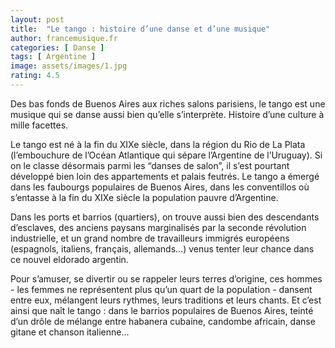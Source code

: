 ```yaml
---
layout: post
title:  "Le tango : histoire d’une danse et d’une musique"
author: francemusique.fr
categories: [ Danse ]
tags: [ Argentine ]
image: assets/images/1.jpg
rating: 4.5
---
```


Des bas fonds de Buenos Aires aux riches salons parisiens, le tango est une musique qui se danse aussi bien qu’elle s’interprète. Histoire d’une culture à mille facettes.

Le tango est né à la fin du XIXe siècle, dans la région du Rio de La Plata (l’embouchure de l’Océan Atlantique qui sépare l’Argentine de l’Uruguay). Si on le classe désormais parmi les “danses de salon”, il s’est pourtant développé bien loin des appartements et palais feutrés. Le tango a émergé dans les faubourgs populaires de Buenos Aires, dans les conventillos où s’entasse à la fin du XIXe siècle la population pauvre d’Argentine. 

Dans les ports et barrios (quartiers), on trouve aussi bien des descendants d’esclaves, des anciens paysans marginalisés par la seconde révolution industrielle, et un grand nombre de travailleurs immigrés européens (espagnols, italiens, français, allemands…) venus tenter leur chance dans ce nouvel eldorado argentin. 

Pour s’amuser, se divertir ou se rappeler leurs terres d’origine, ces hommes - les femmes ne représentent plus qu’un quart de la population - dansent entre eux, mélangent leurs rythmes, leurs traditions et leurs chants. Et c’est ainsi que naît le tango : dans le barrios populaires de Buenos Aires, teinté d’un drôle de mélange entre habanera cubaine, candombe africain, danse gitane et chanson italienne… 
